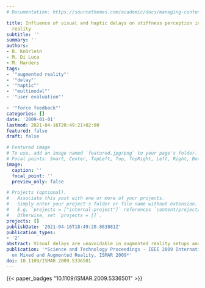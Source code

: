 ```yaml
---
# Documentation: https://sourcethemes.com/academic/docs/managing-content/

title: Influence of visual and haptic delays on stiffness perception in augmented
  reality
subtitle: ''
summary: ''
authors:
- B. Knörlein
- M. Di Luca
- M. Harders
tags:
- '"augmented reality"'
- '"delay"'
- '"haptic"'
- '"multimodal"'
- '"user evaluation"'

- '"force feedback"'
categories: []
date: '2009-01-01'
lastmod: 2021-04-16T20:49:21+02:00
featured: false
draft: false

# Featured image
# To use, add an image named `featured.jpg/png` to your page's folder.
# Focal points: Smart, Center, TopLeft, Top, TopRight, Left, Right, BottomLeft, Bottom, BottomRight.
image:
  caption: ''
  focal_point: ''
  preview_only: false

# Projects (optional).
#   Associate this post with one or more of your projects.
#   Simply enter your project's folder or file name without extension.
#   E.g. `projects = ["internal-project"]` references `content/project/deep-learning/index.md`.
#   Otherwise, set `projects = []`.
projects: []
publishDate: '2021-04-16T18:49:20.863881Z'
publication_types:
- '2'
abstract: Visual delays are unavoidable in augmented reality setups and occur in different steps of the rendering pipeline. In the context of haptic interaction with virtual objects, it has been shown that delayed force feedback can alter the perception of object stiffness. We hypothesize that delays in augmented reality systems can have similar consequences. To test this, we carried out a user study to investigate the effect of visual and haptic delays on the perception of stiffness. The experiment has been performed in an optimized visuo-haptic augmented reality setup, which allows to artificially manipulate delays during visual and haptic rendering. In line with previous results, delays for haptic feedback resulted in decreased perceived stiffness. In contrast, visual delays caused an increase in perceived stiffness. However, the simultaneous occurrence of delays in both sensory channels led to a partial compensation of these effects. This could potentially help to correct stiffness perception of virtual objects in visuo-haptic augmented reality systems.
publication: '*Science and Technology Proceedings - IEEE 2009 International Symposium
  on Mixed and Augmented Reality, ISMAR 2009*'
doi: 10.1109/ISMAR.2009.5336501
---
```



{{< paper_badges "10.1109/ISMAR.2009.5336501" >}}
